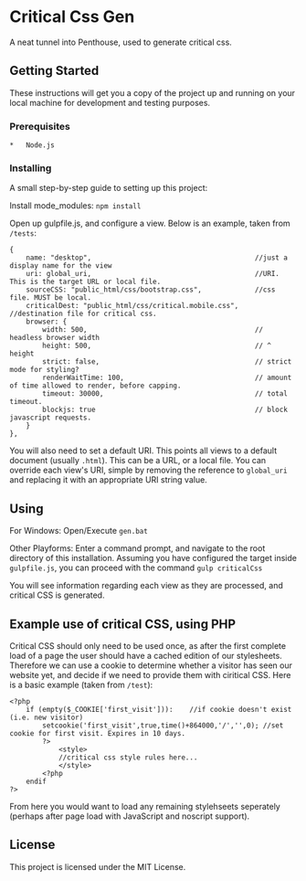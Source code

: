 # Critical Css Gen

A neat tunnel into Penthouse, used to generate critical css.

## Getting Started

These instructions will get you a copy of the project up and running on your local machine for development and testing purposes.

### Prerequisites

	*	Node.js

### Installing

A small step-by-step guide to setting up this project:

Install mode_modules: `npm install`

Open up gulpfile.js, and configure a view. Below is an example, taken from `/tests`:

```
{
	name: "desktop",										//just a display name for the view
	uri: global_uri,										//URI. This is the target URL or local file.
	sourceCSS: "public_html/css/bootstrap.css",				//css file. MUST be local.
	criticalDest: "public_html/css/critical.mobile.css",	//destination file for critical css.
	browser: {
		width: 500,											// headless browser width
		height: 500,										// ^ height
		strict: false,										// strict mode for styling?
		renderWaitTime: 100,								// amount of time allowed to render, before capping.
		timeout: 30000,										// total timeout.
		blockjs: true 										// block javascript requests.
	}
},
```

You will also need to set a default URI. This points all views to a default document (usually `.html`). This can be a URL, or a local file. You can override each view's URI, simple by removing the reference to `global_uri` and replacing it with an appropriate URI string value.


## Using

For Windows:
Open/Execute `gen.bat`

Other Playforms:
Enter a command prompt, and navigate to the root directory of this installation. Assuming you have configured the target inside `gulpfile.js`, you can proceed with the command `gulp criticalCss`

You will see information regarding each view as they are processed, and critical CSS is generated.

## Example use of critical CSS, using PHP

Critical CSS should only need to be used once, as after the first complete load of a page the user should have a cached edition of our stylesheets. Therefore we can use a cookie to determine whether a visitor has seen our website yet, and decide if we need to provide them with ciritical CSS. Here is a basic example (taken from `/test`):

```
<?php
	if (empty($_COOKIE['first_visit'])):	//if cookie doesn't exist (i.e. new visitor)
		setcookie('first_visit',true,time()+864000,'/','',0); //set cookie for first visit. Expires in 10 days.
		?>
			<style>
			//critical css style rules here...
			</style>
		<?php
	endif
?>

```
From here you would want to load any remaining stylehseets seperately (perhaps after page load with JavaScript and noscript support).

## License

This project is licensed under the MIT License.
